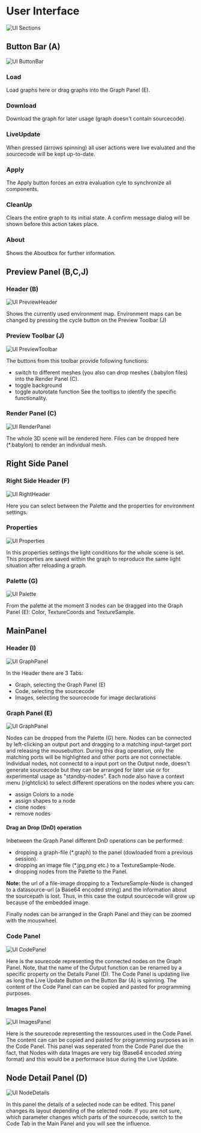 
# User Interface


![UI Sections](images/ui3.jpg)

## Button Bar (A)
![UI ButtonBar](images/ui2.jpg)
### Load
Load graphs here or drag graphs into the Graph Panel (E).
### Download
Download the graph for later usage (graph doesn't contain sourcecode).
### LiveUpdate
When pressed (arrows spinning) all user actions were live evaluated and the sourcecode will be kept up-to-date.
### Apply
The Apply button forces an extra evaluation cyle to synchronize all components.
### CleanUp
Clears the entire graph to its initial state. A confirm message dialog will be shown before this action takes place.
### About
Shows the Aboutbox for further information.
## Preview Panel (B,C,J)
### Header (B)
![UI PreviewHeader](images/ui4.jpg)

Shows the currently used environment map. Environment maps can be changed by pressing the cycle button on the Preview Toolbar (J)
### Preview Toolbar (J)
![UI PreviewToolbar](images/ui6.jpg)

The buttons from this toolbar provide following functions:
* switch to different meshes (you also can drop meshes (.babylon files) into the Render Panel (C).
* toggle background
* toggle autorotate function
See the tooltips to identify the specific functionality.
### Render Panel (C)
![UI RenderPanel](images/ui7.jpg)

The whole 3D scene will be rendered here. Files can be dropped here (*.babylon) to render an individual mesh.
## Right Side Panel 
### Right Side Header (F)
![UI RightHeader](images/ui8.jpg)

Here you can select between the Palette and the properties for environment settings.
### Properties
![UI Properties](images/env1.jpg)

In this properties settings the light conditions for the whole scene is set. This properties are saved within the graph to reproduce the same light situation after reloading a graph. 
### Palette (G)
![UI Palette](images/ui9.jpg)

From the palette at the moment 3 nodes can be dragged into the Graph Panel (E): Color, TextureCoords and TextureSample.
## MainPanel
### Header (I)
![UI GraphPanel](images/ui10.jpg)

In the Header there are 3 Tabs:
* Graph, selecting the Graph Panel (E)
* Code, selecting the sourcecode 
* Images, selecting the sourcecode for image declarations
### Graph Panel (E)
![UI GraphPanel](images/ui11.jpg)

Nodes can be dropped from the Palette (G) here. Nodes can be connected by left-clicking an output port and dragging to a matching input-target port and releasing the mousebutton. During this drag operation, only the matching ports will be highlighted and other ports are not connectable. Individual nodes, not connectd to a input port on the Output node, doesn't generate sourcecode but they can be arranged for later use or for experimental usage as "standby-nodes".
Each node also have a context menu (rightclick) to select different operations on the nodes where you can:
* assign Colors to a node
* assign shapes to a node
* clone nodes
* remove nodes
#### Drag an Drop (DnD) operation
Inbetween the Graph Panel different DnD operations can be performed:
* dropping a graph-file (*.graph) to the panel (dowloaded from a previous session).
* dropping an image file (*.jpg,png etc.) to a TextureSample-Node.
* dropping nodes from the Palette to the Panel.

**Note:** the url of a file-image dropping to a TextureSample-Node is changed to a datasource-url (a Base64 encoded string) and the information about the sourcepath is lost. Thus, in this case the output sourcecode will grow up because of the embedded image.

Finally nodes can be arranged in the Graph Panel and they can be zoomed with the mouswheel.
### Code Panel
![UI CodePanel](images/ui13.jpg)

Here is the sourecode representing the connected nodes on the Graph Panel. Note, that the name of the Output function can 
be renamed by a specific property on the Details Panel (D).  The Code Panel is updating live as long the Live Update Button on the Button Bar (A) is spinning. The content of the Code Panel can can be copied and pasted for programming purposes.

### Images Panel
![UI ImagesPanel](images/ui14.jpg)

Here is the sourecode representing the ressources used in the Code Panel. The content can can be copied and pasted for programming purposes as in the Code Panel. This panel was seperated from the Code Panel due the fact, that Nodes with data Images are very big (Base64 encoded string format) and this would be a performace issue during the Live Update.
## Node Detail Panel (D)
![UI NodeDetails](images/ui15.jpg)

In this panel the details of a selected node can be edited. This panel changes its layout depending of the selected node. If you are not sure, which parameter changes which parts of the sourcecode, switch to the Code Tab in the Main Panel and you will see the influence.



